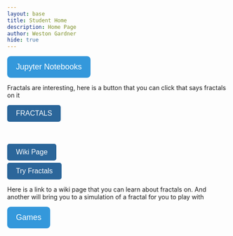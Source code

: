 ```yaml
---
layout: base
title: Student Home 
description: Home Page
author: Weston Gardner
hide: true
---
```

<html lang="en">
<head>
  <meta charset="UTF-8">
  <meta name="viewport" content="width=device-width, initial-scale=1.0">
  <title>Cool Dropdown Menu</title>
  <style>
    body {
      margin: 0;
      transition: background-color 1s ease; /* Smooth transition for background color */
    }
    .overlay {
      position: fixed;
      top: 0;
      left: 0;
      width: 100%;
      height: 100%;
      background-color: rgba(255, 255, 255, 0.8); /* White overlay */
      display: none; /* Hide overlay initially */
      z-index: 9998; /* Behind the loader */
      transition: opacity 1s ease; /* Smooth transition for the overlay */
    }
    .loader {
      position: fixed;
      top: 50%;
      left: 50%;
      transform: translate(-50%, -50%);
      z-index: 9999;
      display: none; /* Hide loader initially */
    }
    .dots {
      display: flex;
      justify-content: center;
      align-items: center;
      gap: 8px;
    }
    .dot {
      width: 20px; /* Size of the dots */
      height: 20px;
      border-radius: 50%;
      background-color: #4CAF50; /* Dot color */
      animation: bounce 0.6s infinite alternate; /* Bounce animation */
    }
    .dot:nth-child(1) { animation-delay: 0s; }
    .dot:nth-child(2) { animation-delay: 0.2s; }
    .dot:nth-child(3) { animation-delay: 0.4s; }
    @keyframes bounce {
      0% { transform: translateY(0); }
      100% { transform: translateY(-15px); }
    }
    .button-custom {
      background-color: #2b669a; /* Main theme color */
      color: white;
      border: none;
      border-radius: 5px;
      padding: 10px 20px;
      font-size: 16px;
      cursor: pointer;
      transition: background-color 0.3s ease, transform 0.3s ease;
    }
    .button-custom:hover {
      background-color: #1d4f73; /* Darker shade for hover */
      transform: scale(1.05); /* Slightly enlarges button on hover */
    }
    .button-custom:active {
      background-color: #163d59; /* Even darker on click */
      transform: scale(0.98); /* Shrinks button slightly on click */
    }
    .button-custom:focus {
      outline: none;
      box-shadow: 0 0 5px #2b669a; /* Adds a shadow on focus */
    }
    .dropdown {
      position: relative;
      display: inline-block;
    }
    .dropdown button {
      background-color: #3498db;
      color: white;
      padding: 14px 20px;
      font-size: 18px;
      border: none;
      border-radius: 8px;
      cursor: pointer;
      transition: background-color 0.3s ease;
    }
    .dropdown button:hover {
      background-color: #2980b9;
    }
    .dropdown-content {
      display: none;
      position: absolute;
      background-color: #34495e;
      min-width: 160px;
      box-shadow: 0px 8px 16px rgba(0, 0, 0, 0.2);
      border-radius: 8px;
      z-index: 1;
      opacity: 0;
      transform: translateY(10px);
      transition: opacity 0.3s ease, transform 0.3s ease;
    }
    .dropdown-content a {
      color: white;
      padding: 12px 16px;
      text-decoration: none;
      display: block;
      border-radius: 8px;
      transition: background-color 0.3s ease;
    }
    .dropdown-content a:hover {
      background-color: #1abc9c;
    }
    .dropdown:hover .dropdown-content {
      display: block;
      opacity: 1;
      transform: translateY(0);
    }
  </style>
</head>
<body>
  <div class="overlay"></div> <!-- Full-screen overlay -->
  <div class="loader">
    <div class="dots">
      <div class="dot"></div>
      <div class="dot"></div>
      <div class="dot"></div>
    </div>
  </div> <!-- Loader div -->

  <div class="dropdown">
    <button>Jupyter Notebooks</button>
    <div class="dropdown-content">
      <a href="/weston_2025/posts/myproblems">My Problems</a>
      <a href="/weston_2025/posts/mario">Mario</a>
      <a href="/weston_2025/posts/aboutcoding">About Coding</a>
    </div>
  </div>

  <p>Fractals are interesting, here is a button that you can click that says fractals on it</p>
  <button class="button-custom">FRACTALS</button>
  <div style="height: 50px;"></div>
  <a href="https://en.wikipedia.org/wiki/Fractal" style="display: block;">
    <button class="button-custom">Wiki Page</button>
  </a>
  <div style="height: 5px;"></div>
  <a href="https://math.hws.edu/eck/js/mandelbrot/MB.html" style="display: block;">
    <button class="button-custom">Try Fractals</button>
  </a>
  <p>Here is a link to a wiki page that you can learn about fractals on. And another will bring you to a simulation of a fractal for you to play with</p>

  <div class="dropdown">
    <button>Games</button>
    <div class="dropdown-content">
      <a href="/weston_2025/javascriptCalculator">Regular Calculator</a>
      <a href="/weston_2025/javascript/project/binary-calculator">Binary Calculator</a>
      <a href="/weston_2025/clicker">Clicker Game</a>
      <a href="/weston_2025/TickTackToe">Tick Tack Toe</a>
      <a href="https://voyager162.github.io/RunAway">RunAwayGame</a>
    </div>
  </div>

  <link rel="stylesheet" href="/weston_2025/_sass/nighthawk/hacks.css">

  <script>
    document.addEventListener("DOMContentLoaded", function() {
      const overlay = document.querySelector('.overlay');
      const loader = document.querySelector('.loader');

      overlay.style.display = 'block'; // Show overlay
      loader.style.display = 'block'; // Show loader

      // Set a timeout for how long the loader and overlay should remain visible
      const displayDuration = 1500; // Duration for the loader and overlay to display
      const fadeOutDuration = 1000; // Duration for the fade-out effect

      setTimeout(function() {
        overlay.style.opacity = '0'; // Start fading out the overlay
        loader.style.opacity = '0'; // Start fading out the loader

        setTimeout(function() {
          overlay.style.display = 'none'; // Hide overlay after fading out
          loader.style.display = 'none'; // Hide loader
        }, fadeOutDuration); // Duration for the fade-out effect
      }, displayDuration); // Loader display duration
    });
  </script>
</body>
</html>
